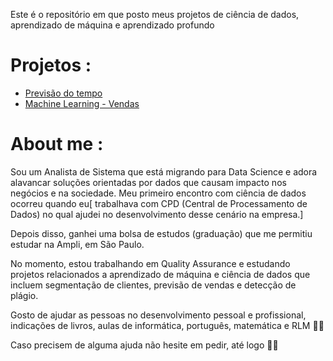 
Este é o repositório em que posto meus projetos de ciência de dados, aprendizado de máquina e aprendizado profundo
# Projetos :

 - [Previsão do tempo](https://github.com/BrunoFelipeg/Data-Science-Projects/blob/main/Previs%C3%A3o_do_tempo.ipynb)
 - [Machine Learning - Vendas](https://github.com/BrunoFelipeg/Data-Science-Projects/blob/main/Machine_Learning_para_vendas.ipynb)
 
 
 # About me :
 
 Sou um Analista de Sistema que está migrando para Data Science e adora alavancar soluções orientadas por dados que causam impacto nos negócios e na sociedade. Meu primeiro encontro com ciência de dados ocorreu quando eu[ trabalhava com CPD (Central de Processamento de Dados) no qual ajudei no desenvolvimento desse cenário na empresa.]

Depois disso, ganhei uma bolsa de estudos (graduação) que me permitiu estudar na Ampli, em São Paulo. 

No momento, estou trabalhando em Quality Assurance e estudando projetos relacionados a aprendizado de máquina e ciência de dados que incluem segmentação de clientes, previsão de vendas e detecção de plágio.
 
Gosto de ajudar as pessoas no desenvolvimento pessoal e profissional, indicações de livros, aulas de informática, português, matemática e RLM 👨‍🏫

Caso precisem de alguma ajuda não hesite em pedir, até logo 👨‍💻
